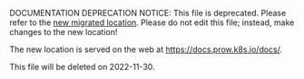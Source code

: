 DOCUMENTATION DEPRECATION NOTICE: This file is deprecated. Please refer to the
[new migrated
location](https://docs.prow.k8s.io/docs/components/plugins/lgtm/).
Please do not edit this file; instead, make changes to the new location!

The new location is served on the web at
https://docs.prow.k8s.io/docs/.

This file will be deleted on 2022-11-30.


